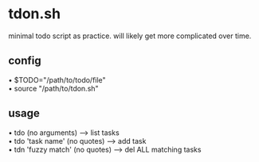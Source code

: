# tdon.sh

minimal todo script as practice. will likely get more complicated over time.

## config

• $TODO="/path/to/todo/file"\
• source "/path/to/tdon.sh"

## usage

• tdo (no arguments) --> list tasks\
• tdo 'task name' (no quotes) --> add task\
• tdn 'fuzzy match' (no quotes) --> del ALL matching tasks

